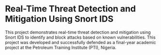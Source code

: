 # Real-Time Threat Detection and Mitigation Using Snort IDS
This project demonstrates real-time threat detection and mitigation using Snort IDS to identify and block attacks based on known vulnerabilities.
This project was developed and successfully defended as a final-year academic project at the Petroleum Training Institute (PTI), Nigeria.
